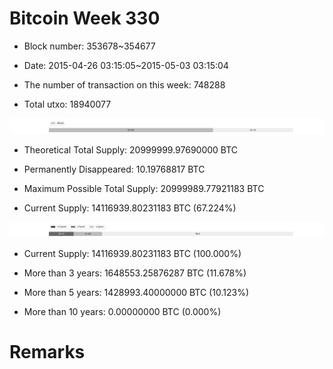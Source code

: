 # Bitcoin Week 330

- Block number: 353678~354677

- Date: 2015-04-26 03:15:05~2015-05-03 03:15:04

- The number of transaction on this week: 748288

- Total utxo: 18940077

![](../images/mined_week330.png)

- Theoretical Total Supply: 20999999.97690000 BTC

- Permanently Disappeared: 10.19768817 BTC

- Maximum Possible Total Supply: 20999989.77921183 BTC

- Current Supply: 14116939.80231183 BTC (67.224%)

![](../images/year_week330.png)


- Current Supply: 14116939.80231183 BTC (100.000%)

- More than 3 years: 1648553.25876287 BTC (11.678%)

- More than 5 years: 1428993.40000000 BTC (10.123%)

- More than 10 years: 0.00000000 BTC (0.000%)

# Remarks

